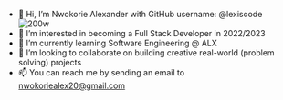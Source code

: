 - 👋 Hi, I’m Nwokorie Alexander with GitHub username: @lexiscode
![200w](https://user-images.githubusercontent.com/106952550/191071307-bdd26ed3-0f13-472c-9d01-817121faeb6b.gif)
- 👀 I’m interested in becoming a Full Stack Developer in 2022/2023
- 🌱 I’m currently learning Software Engineering @ ALX 
- 💞️ I’m looking to collaborate on building creative real-world (problem solving) projects
- 📫 You can reach me by sending an email to nwokoriealex20@gmail.com

<!---
lexiscode/lexiscode is a ✨ special ✨ repository because its `README.md` (this file) appears on your GitHub profile.
You can click the Preview link to take a look at your changes.
--->
